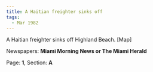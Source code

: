 ```yaml
---  
title: A Haitian freighter sinks off  
tags:  
  - Mar 1982  
---  
```

  
A Haitian freighter sinks off Highland Beach. [Map]  
  
Newspapers: **Miami Morning News or The Miami Herald**  
  
Page: **1**, Section: **A** 
